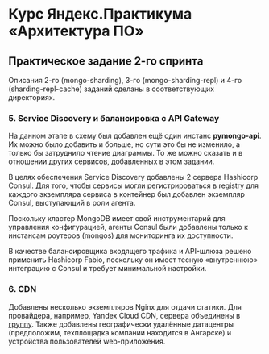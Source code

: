 # Курс Яндекс.Практикума «Архитектура ПО»

## Практическое задание 2-го спринта

Описания 2-го (mongo-sharding), 3-го (mongo-sharding-repl) и 4-го (sharding-repl-cache) заданий сделаны в соответствующих директориях.

### 5. Service Discovery и балансировка с API Gateway

На данном этапе в схему был добавлен ещё один инстанс **pymongo-api**. Их можно было добавить и больше, но сути это бы не изменило, а только бы затруднило чтение диаграммы. То же можно сказать и в отношении других сервисов, добавленных в этом задании.

В целях обеспечения Service Discovery добавлены 2 сервера Hashicorp Consul. Для того, чтобы сервисы могли регистрироваться в registry для каждого экземпляра сервиса в контейнер был добавлен экземпляр Consul, выступающий в роли агента.

Поскольку кластер MongoDB имеет свой инструментарий для управления конфигурацией, агенты Consul были добавлены только к инстансам роутеров (mongos) для мониторинга их доступности.

В качестве балансировщика входящего трафика и API-шлюза решено применить Hashicorp Fabio, поскольку он имеет тесную «внутреннюю» интеграцию с Consul и требует минимальной настройки.

### 6. CDN

Добавлены несколько экземпляров Nginx для отдачи статики. Для провайдера, например, Yandex Cloud CDN, сервера объединены в [группу](https://yandex.cloud/ru/docs/cdn/concepts/origins#groups). Также добавлены географически удалённые датацентры (предположим, техплощадка компании находится в Ангарске) и устройства пользователей web-приложения.
